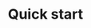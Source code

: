 ---
title: Quick start
product-type: "connect"
content-type: "api-doc"
order: 2

sections:
  - title: "Obtain an access token"
    anchor: "quick-start--obtain-access-token"
    content: |
      Stitch authenticates requests to the API using an API access token. How you obtain an access token depends on the type of user you are:

      - **Individual Stitch user**: You will be using the API to programmatically control your own Stitch client account. You can create, revoke, and delete API access tokens on the [Account Settings page]({{ link.account.manage-api-keys | prepend: site.baseurl }}) of your Stitch client account.

      - **Stitch partner**: You will be performing actions in Stitch client accounts on behalf of users who authorize your API client. You'll need to [register as an API client]({{ site.data.connect.api.interest-form }}){:target="new"} and refer to the [Partner API Authentication guide]({{ link.connect.guides.partner-authentication | prepend: site.baseurl }}) for instructions.

      After you obtain an API access token, it should be stored somewhere safe and passed into the header of every API request made for the Stitch client account. This token will never expire, but it may be revoked at any time.

      {% capture partner-auth-note %}
      Stitch client accounts are both owned and managed by the users themselves. For more info on authenticating with the API as a partner, refer to the [Partner API Authentication guide]({{ link.connect.guides.partner-authentication | prepend: site.baseurl }}).
      {% endcapture %}

      {% include note.html first-line="**Stitch account ownership:**" content=partner-auth-note %}

  - title: "Make a test API request"
    anchor: "quick-start--test-api-request"
    content: |
      {% assign right-bracket = "}" %}

      To check that your access token is working correctly, send a test request to the [Source Types](#{{ site.data.connect.core-objects.source-types.get.anchor }}) endpoint and retrieve configuration info about the `platform.hubspot` source:

      ```json
      curl -X {{ site.data.connect.core-objects.source-types.get.method | upcase }} {{ site.data.connect.core-objects.source-types.get.name | prepend: site.data.connect.api.base-url | flatify | remove: right-bracket | replace:"{source_type","platform.hubspot" | strip_newlines }}
           -H "Authorization: Bearer <ACCESS_TOKEN>" 
           -H "Content-Type: application/json"
      ```

      If successful, the API will return a status of `200 OK` and a [Source Report Card object]({{ api.data-structures.report-cards.source.section }}) corresponding to `platform.hubspot`.

  # - title: "Create a destination"
  #   anchor: "quick-start--create-a-destination"
  #   content: |
  #     If you're providing a destination for the Stitch client's account, we recommend connecting the destination immediately after the account is created. This ensures that Stitch will have a place to load replicated data as soon as data sources are added.

  #     The first step to [creating a destination]({{ api.core-objects.destinations.create.anchor }}) is providing the attributes required for the destination's configuration, or form. These attributes are passed in the body of your request as the `properties` argument, along with the destination's `type`:

  #     ```curl
  #     curl -X POST {{ api.base-url }}{{ api.core-objects.destinations.create.name | flatify }}
  #          -H "Authorization: Bearer <ACCESS_TOKEN>" 
  #          -H "Content-Type: application/json"
  #          -d "{
  #               "type":"redshift",
  #               "properties": {
  #                 "host": "<HOST>",
  #                 "port": 5439,
  #                 "username": "<USERNAME>",
  #                 "database": "<DATABASE>",
  #                 "password": "<PASSWORD>",
  #                 "ssl": false
  #                 }
  #              }"
  #     ```

  #     Refer to the [Destination Form Properties object]({{ api.form-properties.destination-forms.section | flatify }}) to retrieve the attributes required for the `properties` argument for each destination type. **Note**: Each destination has its own unique configuration and set of form attributes.

  # - title: "Create a source"
  #   anchor: "quick-start--create-a-source"
  #   content: |
  #     Source creation is performed through a sequence of [connection steps]({{ api.data-structures.connection-steps.section }}). The required steps and the order of those steps are unique to the source type and are defined in its [Report Card]({{ api.data-structures.report-cards.section }}) object. All source creation, however, begins at the `form` step.

  #     {% capture tip-source-types %}
  #     Use the [Source Type endpoint]({{ api.core-objects.source-types.section }}) to prep for source creation. This endpoint contains information about the configuration process, including the required [Source Form Properties]({{ api.form-properties.source-forms.section }}) (`step: form`) and expected properties within each subsequent connection step.<br><br>

  #     With this endpoint, you could dynamically generate a UI or initial setup forms for each source type you want to include in your application.
  #     {% endcapture %}

  #     {% include tip.html content=tip-source-types %}

  #     In the example below, we'll use the Source Types endpoint to retrieve the source form properties for HubSpot, which has a `type` of `platform.hubspot`.

  #   subsections:
  #     - title: "Get the source's Report Card"
  #       anchor: "quick-start--get-hubspot-report-card"
  #       content: |
  #         Using the Source Types endpoint, retrieve the report card for `platform.hubspot`:

  #         ```curl
  #         curl -X GET {{ api.base-url}}{{ api.core-objects.source-types.base | flatify }}/platform.hubspot
  #              -H 'Authorization: Bearer <ACCESS_TOKEN>'
  #         ```

  #         The response, or the report card for `platform.hubspot`, will include HubSpot's [Source Form Properties]({{ api.core-objects.sources.create.anchor }}). These are the parameters that are required to complete a source's `form` step.

  #     - title: "Locate required form properties in the Report Card"
  #       anchor: "quick-start--locate-form-properties"
  #       content: |
  #         Use the response from the previous step to locate the required properties for the `form` step.

  #         **Note**: You do not have to provide system-provided properties to create a source.

  #         ```json
  #         {  
  #            "type":"platform.hubspot",
  #            "current_step":1
  #            "steps":[  
  #               {  
  #                  "type":"form",                                 /* form step */
  #                  "properties":[
  #                     {  
  #                        "name":"image_version",                  /* system-provided property */
  #                        "required_to_be_fully_configured":true,
  #                        "provided":false,
  #                        "is_credential":false,
  #                        "system_provided":true
  #                     },
  #                     {  
  #                        "name":"frequency_in_minutes",           /* required property */
  #                        "required_to_be_fully_configured":true,
  #                        "provided":false,
  #                        "is_credential":false,
  #                        "system_provided":false
  #                     },
  #                     {  
  #                        "name":"start_date",                     /* required property */
  #                        "required_to_be_fully_configured":true,
  #                        "provided":false,
  #                        "is_credential":false,
  #                        "system_provided":false
  #                     }
  #                  ]
  #               },
  #               {  
  #                  "type":"oauth",
  #                  "properties":[...]
  #               },
  #               {  
  #                  "type":"discover_schema",
  #                  "properties":[ ]
  #               },
  #               {  
  #                  "type":"field_selection",
  #                  "properties":[ ]
  #               },
  #               {  
  #                  "type":"fully_configured",
  #                  "properties":[ ]
  #               }
  #            ]
  #         }
  #         ```

  #         For `platform.hubspot`, the `frequency_in_minutes` and `start_date` properties must be provided to complete the `form` step.

  #     - title: "Create the source"
  #       anchor: "quick-start--create-source"
  #       content: |
  #         Now that the required `properties` for HubSpot have been retrieved, we can create the HubSpot source:

  #         ```curl
  #           curl -X POST {{ api.base-url}}{{ api.core-objects.sources.create.name | flatify }}
  #                -H "Authorization: Bearer <ACCESS_TOKEN>" 
  #                -H "Content-Type: application/json"
  #                -d "{  
  #                        "type":"platform.hubspot",
  #                        "display_name":"HubSpot",
  #                        "properties":{  
  #                           "start_date":"2018-01-01T00:00:00Z",
  #                           "frequency_in_minutes":"30"
  #                        }
  #                     }"
  #           ```

  #         If successful, the API will return a `200 OK` status and a [Source object]({{ api.core-objects.sources.object }}) with a `report_card` property:

  #         ```json
  #         {
  #            "properties":{
  #               "frequency_in_minutes":"30",
  #               "image_version":"1.latest",
  #               "start_date":"2018-01-01T00:00:00Z"
  #            },
  #            "updated_at":"2018-02-06T16:25:06Z",
  #            "check_job_name":null,
  #            "name":"hubspot",
  #            "type":"platform.hubspot",
  #            "deleted_at":null,
  #            "system_paused_at":null,
  #            "stitch_client_id":<ACCOUNT_ID>,
  #            "paused_at":null,
  #            "id":45612,
  #            "display_name":"HubSpot",
  #            "created_at":"2018-02-06T16:25:06Z",
  #            "report_card":{
  #               "type":"platform.hubspot",
  #               "current_step":2,
  #               "steps":[
  #                  {
  #                     "type":"form",
  #                     "properties":[
  #                        {
  #                           "name":"image_version",
  #                           "is_required":true,
  #                           "provided":true,
  #                           "is_credential":false,
  #                           "system_provided":true,
  #                           "json_schema":null
  #                        },
  #                        {
  #                           "name":"frequency_in_minutes",
  #                           "is_required":true,
  #                           "provided":true,
  #                           "is_credential":false,
  #                           "system_provided":false,
  #                           "json_schema":{
  #                              "type":"string",
  #                              "pattern":"^\\d+$"
  #                           }
  #                        },
  #                        {
  #                           "name":"start_date",
  #                           "is_required":true,
  #                           "provided":true,
  #                           "is_credential":false,
  #                           "system_provided":false,
  #                           "json_schema":{
  #                              "type":"string",
  #                              "pattern":"^\\d{4}-\\d{2}-\\d{2}T00:00:00Z$"
  #                           }
  #                        }
  #                     ]
  #                  },
  #                  {
  #                     "type":"oauth",
  #                     "properties":[
  #                        {
  #                           "name":"client_id",
  #                           "is_required":true,
  #                           "provided":false,
  #                           "is_credential":true,
  #                           "system_provided":true,
  #                           "json_schema":{
  #                              "type":"string"
  #                           }
  #                        },
  #                        {
  #                           "name":"client_secret",
  #                           "is_required":true,
  #                           "provided":false,
  #                           "is_credential":true,
  #                           "system_provided":true,
  #                           "json_schema":{
  #                              "type":"string"
  #                           }
  #                        },
  #                        {
  #                           "name":"redirect_uri",
  #                           "is_required":true,
  #                           "provided":false,
  #                           "is_credential":true,
  #                           "system_provided":true,
  #                           "json_schema":{
  #                              "type":"string",
  #                              "format":"uri"
  #                           }
  #                        },
  #                        {
  #                           "name":"refresh_token",
  #                           "is_required":true,
  #                           "provided":false,
  #                           "is_credential":true,
  #                           "system_provided":true,
  #                           "json_schema":{
  #                              "type":"string"
  #                           }
  #                        }
  #                     ]
  #                  },
  #                  {
  #                     "type":"discover_schema",
  #                     "properties":[

  #                     ]
  #                  },
  #                  {
  #                     "type":"field_selection",
  #                     "properties":[

  #                     ]
  #                  },
  #                  {
  #                     "type":"fully_configured",
  #                     "properties":[

  #                     ]
  #                  }
  #               ]
  #            }
  #         }
  #         ```

  #         After a source's form is created, the `report_card` object within the source should be used to complete its configuration. 

  #     - title: "Identify the current step"
  #       anchor: "quick-start--identify-current-step"
  #       content: |
  #         The [Source Report Card]({{ api.data-structures.report-cards.source.section }}) object provides information about the steps required to configure the connection, their sequence, and the progress towards completing the steps.

  #         Looking at the report card for our HubSpot source, we can see that we're now on step `2` of configuration, which is the `oauth` step:

  #         ```json
  #         {
  #            "report_card":{
  #               "type":"platform.hubspot",
  #               "current_step":2,                                           /* Current step */
  #               "steps":[
  #                  {
  #                     "type":"form",
  #                     "properties":[ ... ]
  #                  },
  #                  {
  #                     "type":"oauth",
  #                     "properties":[
  #                        {
  #                           "name":"client_id",
  #                           "is_required":true,
  #                           "provided":false,
  #                           "is_credential":true,
  #                           "system_provided":true,
  #                           "json_schema":{
  #                              "type":"string"
  #                           }
  #                        },
  #                        {
  #                           "name":"client_secret",
  #                           "is_required":true,
  #                           "provided":false,
  #                           "is_credential":true,
  #                           "system_provided":true,
  #                           "json_schema":{
  #                              "type":"string"
  #                           }
  #                        },
  #                        {
  #                           "name":"redirect_uri",
  #                           "is_required":true,
  #                           "provided":false,
  #                           "is_credential":true,
  #                           "system_provided":true,
  #                           "json_schema":{
  #                              "type":"string",
  #                              "format":"uri"
  #                           }
  #                        },
  #                        {
  #                           "name":"refresh_token",
  #                           "is_required":true,
  #                           "provided":false,
  #                           "is_credential":true,
  #                           "system_provided":true,
  #                           "json_schema":{
  #                              "type":"string"
  #                           }
  #                        }
  #                     ]
  #                  },
  #                  {
  #                     "type":"discover_schema",
  #                     "properties":[ ]
  #                  },
  #                  {
  #                     "type":"field_selection",
  #                     "properties":[ ]
  #                  },
  #                  {
  #                     "type":"fully_configured",
  #                     "properties":[ ]
  #                  }
  #               ]
  #            }
  #         }
  #         ```

  # - title: "Use the {{ js.name }} to complete source configuration"
  #   anchor: "quick-start--stitch-js-complete-configuration"
  #   content: |
  #     To initiate the OAuth flow, use the [`authorizeSource`]({{ js.section | prepend: site.baseurl | append: js.authorize-a-source.section | flatify }}) function in the {{ js.name }}. This function expects an `options` argument containing the source's `id`:

  #     ```javascript
  #     Stitch.authorizeSource({
  #         "id": 45612
  #     }).then((result) => {
  #         console.log(`Integration created, type=${result.type}, id=${result.id}`);
  #     }).catch((error) => {
  #         console.log("Integration not created.", error);
  #     });
  #     ```

  #     This function will send the user to Stitch, where they will be prompted to sign into their Stitch account and grant access to HubSpot.

  #     After the user grants access, Stitch will automatically prompt the user to complete the remaining steps to configure the source, including selecting table and field for replication.

---